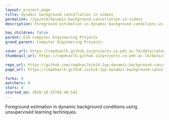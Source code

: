 ```yaml
---
layout: project_page
title: dynamic background cancellation in videos
permalink: /2yp/e14/dynamic-background-cancellation-in-videos
description: Foreground estimation in dynamic background conditions using unsupervised learning techniques.

has_children: false
parent: E14 Computer Engineering Projects
grand_parent: Computer Engineering Projects

cover_url: https://cepdnaclk.github.io/projects.ce.pdn.ac.lk/data/categories/2yp/cover_page.jpg
thumbnail_url: https://cepdnaclk.github.io/projects.ce.pdn.ac.lk/data/categories/2yp/thumbnail.jpg

repo_url: https://github.com/cepdnaclk/e14-2yp-dynamic-background-cancellation-in-videos
page_url: https://cepdnaclk.github.io/e14-2yp-dynamic-background-cancellation-in-videos

forks: 0
watchers: 0
stars: 0
started_on: 2020-10-25T04:48:54Z
---
```

Foreground estimation in dynamic background conditions using unsupervised learning techniques.

